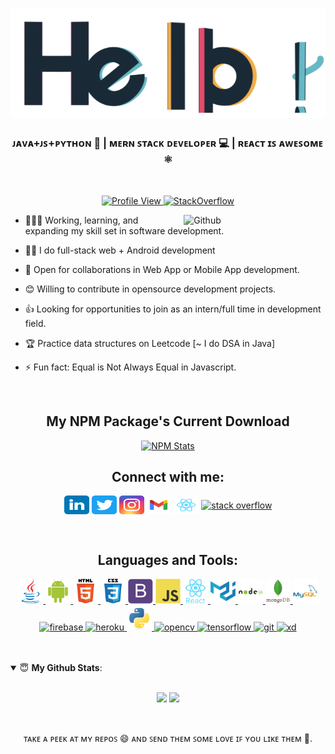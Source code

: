 <h1 align="center"> <img src="https://github.com/Daim-Nickel-Penny/Daim-Nickel-Penny/blob/master/Assets/hello.gif" alt="hello-gif"> 
<h3 align="center">ᴊᴀᴠᴀ+ᴊꜱ+ᴘʏᴛʜᴏɴ 📖 | ᴍᴇʀɴ ꜱᴛᴀᴄᴋ ᴅᴇᴠᴇʟᴏᴘᴇʀ 💻 | ʀᴇᴀᴄᴛ ɪꜱ ᴀᴡᴇꜱᴏᴍᴇ ⚛️ </h3>
</h1><br/>

<p align="center">
  <a 
href="https://daimk1.web.app/" target="_blank">
  <img src="https://eng5fioy90ren0n.m.pipedream.net" width="135" alt="Profile View" /> 
  </a> 
 <a 
href="https://stackoverflow.com/users/11551099/i-am-daim" target="_blank"><img alt="StackOverflow" 
src="https://stackoverflow-badge.vercel.app/?userID=11551099"  width="170">
  </a> 
  
</p>



<img width="45%" align="right" alt="Github" src="https://raw.githubusercontent.com/onimur/.github/master/.resources/git-header.svg" />

- 👨🏽‍💻 Working, learning, and expanding my skill set in software development. <br/>

- 🐱‍💻 I do full-stack web + Android development

- 🤝 Open for collaborations in Web App or Mobile App development.<br/>

- 😊 Willing to contribute in opensource development projects.<br/>

- 👍 Looking for opportunities to join as an intern/full time in development field.<br/>

- 🏆 Practice data structures on Leetcode [~ I do DSA in Java]

- ⚡ Fun fact: Equal is Not Always Equal in Javascript.<br/>
<br/>

<h2 align="center">My NPM Package's Current Download</h2>
 <p align="center">
  <a 
href="https://www.npmjs.com/~daimkhan"><img alt="NPM Stats" 
src="https://img.shields.io/endpoint?url=https%3A%2F%2Fraw.githubusercontent.com%2FDaim-Nickel-Penny%2Fgithub-readme-npm-downloads%2Fmaster%2Fstats.json"  width="240">
  </a> 
  
  </p>
  


  <h2 align="center">Connect with me:</h2>
<p align="center">
<a href="https://www.linkedin.com/in/daim/" target="blank"><img align="center" src="https://github.com/edent/SuperTinyIcons/blob/master/images/svg/linkedin.svg" alt="Daim's LinkedIn" height="30" width="40" /></a>
<a href="https://twitter.com/i_am_daim" target="blank"><img align="center" src="https://github.com/edent/SuperTinyIcons/blob/master/images/svg/twitter.svg" alt="@i_am_daim" height="30" width="40" /></a>
<a href="https://instagram.com/i_am_daim_" target="blank"><img align="center" src="https://github.com/edent/SuperTinyIcons/blob/master/images/svg/instagram.svg" alt="@i_am_daim_" height="30" width="40" /></a>
<a href="mailto:daimk558@gmail.com" target="blank"><img align="center" src="https://github.com/edent/SuperTinyIcons/blob/master/images/svg/gmail.svg" alt="daimk558@gmail.com" height="30" width="40" /></a>
<a href="https://daimk1.web.app/" target="blank"><img align="center" src="https://github.com/edent/SuperTinyIcons/blob/master/images/svg/react.svg" alt="my website" height="30" width="40" /></a>
 <a href="https://stackoverflow.com/users/11551099/i-am-daim" target="blank"><img align="center" src="https://stackoverflow.design/assets/img/logos/so/logo-stackoverflow.svg" alt="stack overflow" height="40" width="60" /></a>

</p>

<br/>




<h2 align="center">Languages and Tools:</h2>
<p align="center"> <a href="https://docs.oracle.com/en/java/" target="_blank"> <img src="https://github.com/devicons/devicon/blob/master/icons/java/java-original.svg" alt="java" width="40" height="40"/> </a> <a href="https://developer.android.com/docs" target="_blank"> <img src="https://github.com/devicons/devicon/blob/master/icons/android/android-original.svg" alt="android" width="40" height="40"/> </a> <a href="https://www.w3.org/html/" target="_blank"> <img src="https://github.com/devicons/devicon/blob/master/icons/html5/html5-original-wordmark.svg" alt="html5" width="40" height="40"/> </a> <a href="https://www.w3schools.com/css/" target="_blank"> <img src="https://github.com/devicons/devicon/blob/master/icons/css3/css3-original-wordmark.svg" alt="css3" width="40" height="40"/> </a> <a href="https://getbootstrap.com" target="_blank"> <img src="https://github.com/devicons/devicon/blob/master/icons/bootstrap/bootstrap-plain.svg" alt="bootstrap" width="40" height="40"/> </a> <a href="https://developer.mozilla.org/en-US/docs/Web/JavaScript" target="_blank"> <img src="https://github.com/devicons/devicon/blob/master/icons/javascript/javascript-original.svg" alt="javascript" width="40" height="40"/> </a> <a href="https://reactjs.org/" target="_blank"> <img src="https://github.com/devicons/devicon/blob/master/icons/react/react-original-wordmark.svg" alt="react" width="40" height="40"/> </a> <a href="https://material-ui.com/" target="_blank"> <img src="https://github.com/devicons/devicon/blob/master/icons/materialui/materialui-original.svg" alt="materialUI" width="40" height="40"/> </a> <a href="https://nodejs.org" target="_blank"> <img src="https://github.com/devicons/devicon/blob/master/icons/nodejs/nodejs-original-wordmark.svg" alt="nodejs" width="40" height="40"/> </a> <a href="https://www.mongodb.com/" target="_blank"> <img src="https://github.com/devicons/devicon/blob/master/icons/mongodb/mongodb-original-wordmark.svg" alt="mongodb" width="40" height="40"/> </a> <a href="https://www.mysql.com/" target="_blank"> <img src="https://github.com/devicons/devicon/blob/master/icons/mysql/mysql-original-wordmark.svg" alt="mysql" width="40" height="40"/> </a>  <a href="https://firebase.google.com/" target="_blank"> <img src="https://www.vectorlogo.zone/logos/firebase/firebase-icon.svg" alt="firebase" width="40" height="40"/> </a>  <a href="https://heroku.com" target="_blank"> <img src="https://www.vectorlogo.zone/logos/heroku/heroku-icon.svg" alt="heroku" width="40" height="40"/> </a> <a href="https://www.python.org" target="_blank"> <img src="https://github.com/devicons/devicon/blob/master/icons/python/python-original.svg" alt="python" width="40" height="40"/> </a> <a href="https://opencv.org/" target="_blank"> <img src="https://www.vectorlogo.zone/logos/opencv/opencv-icon.svg" alt="opencv" width="40" height="40"/> </a> <a href="https://www.tensorflow.org" target="_blank"> <img src="https://www.vectorlogo.zone/logos/tensorflow/tensorflow-icon.svg" alt="tensorflow" width="40" height="40"/> </a> <a href="https://git-scm.com/" target="_blank"> <img src="https://www.vectorlogo.zone/logos/git-scm/git-scm-icon.svg" alt="git" width="40" height="40"/> </a> <a href="https://www.adobe.com/products/xd.html" target="_blank"> <img src="https://cdn.worldvectorlogo.com/logos/adobe-xd.svg" alt="xd" width="40" height="40"/> </a> 
</p>
<br/>
<br/>

<details open>
 <summary> 😇 <b>My Github Stats</b>: </summary>

<br>


<p align = "center">


  <img src = "https://github-readme-stats.vercel.app/api?username=Daim-Nickel-Penny&theme=highcontrast&show_icons=true&count_private=true">
  <img src = "https://github-readme-stats.vercel.app/api/top-langs/?username=Daim-Nickel-Penny&theme=highcontrast">
  
</p>

</details>


</br>

<p align="center">
  ᴛᴀᴋᴇ ᴀ ᴘᴇᴇᴋ ᴀᴛ ᴍʏ ʀᴇᴘᴏꜱ 😄 ᴀɴᴅ ꜱᴇɴᴅ ᴛʜᴇᴍ ꜱᴏᴍᴇ ʟᴏᴠᴇ ɪꜰ ʏᴏᴜ ʟɪᴋᴇ ᴛʜᴇᴍ 🌟.
</p>
